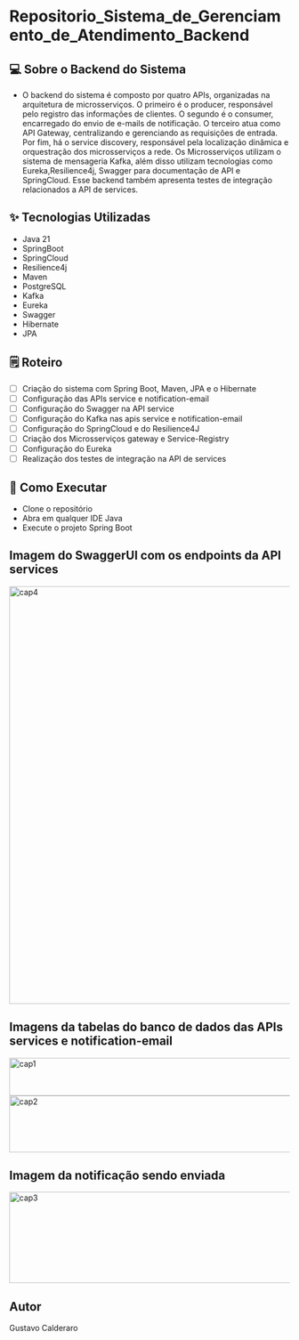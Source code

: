 # Repositorio_Sistema_de_Gerenciamento_de_Atendimento_Backend

## 💻 Sobre o Backend do Sistema
- O backend do sistema é composto por quatro APIs, organizadas na arquitetura de microsserviços. O primeiro é o producer, responsável pelo registro das informações de clientes. O segundo é o consumer,
encarregado do envio de e-mails de notificação. O terceiro atua como API Gateway, centralizando e gerenciando as requisições de entrada. Por fim, há o service discovery, responsável pela localização dinâmica
e orquestração dos microsserviços a rede. Os Microsserviços utilizam o sistema de mensageria Kafka, além disso utilizam tecnologias como Eureka,Resilience4j, Swagger para documentação de API e SpringCloud.
Esse backend também apresenta testes de integração relacionados a API de services.

 ## ✨ Tecnologias Utilizadas
- Java 21
- SpringBoot
- SpringCloud
- Resilience4j
- Maven
- PostgreSQL
- Kafka
- Eureka
- Swagger
- Hibernate
- JPA


## 🗒️ Roteiro
- [ ] Criação do sistema com Spring Boot, Maven, JPA e o Hibernate
- [ ] Configuração das APIs service e notification-email
- [ ] Configuração do Swagger na API service
- [ ] Configuração do Kafka nas apis service e notification-email
- [ ] Configuração do SpringCloud e do Resilience4J
- [ ] Criação dos Microsserviços gateway e Service-Registry
- [ ] Configuração do Eureka
- [ ] Realização dos testes de integração na API de services

## 🚀 Como Executar
- Clone o repositório
- Abra em qualquer IDE Java
- Execute o projeto Spring Boot

## Imagem do SwaggerUI com os endpoints da API services
<img width="1579" height="751" alt="cap4" src="https://github.com/user-attachments/assets/189f7cec-b683-488d-a6f9-8164851ae584" />

## Imagens da tabelas do banco de dados das APIs services e notification-email
<img width="1385" height="68" alt="cap1" src="https://github.com/user-attachments/assets/9760cb3e-5f4c-4ac0-9b44-a8f90348e38e" />
<img width="865" height="102" alt="cap2" src="https://github.com/user-attachments/assets/74773452-abbd-44b8-9209-c8ba14a5ee42" />

## Imagem da notificação sendo enviada
<img width="600" height="164" alt="cap3" src="https://github.com/user-attachments/assets/85e8dfd1-77b7-4d41-bfb3-be72bafa5a1d" />

## Autor 
Gustavo Calderaro






